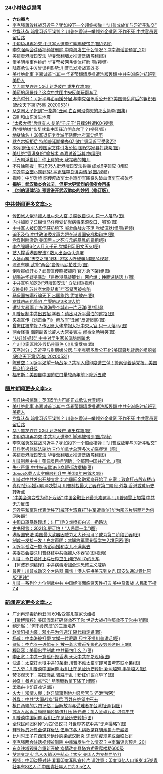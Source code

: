 <div class="catlist">
<h3>24小时热点禁闻</h3>
<ul>
<li><b><a href="64photo" target="_blank">六四图片</a></b></li>
<li><a href="https://github.com/fqnews/bnews/blob/master/topimagenews/20200531/1337393.md">李克强勇敢挑战习近平？犹如投下一个超级核弹！“川普或放弃与习近平私交”</a></li>
<li><a href="https://github.com/fqnews/bnews/blob/master/topimagenews/20200531/1337471.md">党媒认怂 暗批习近平误判？ 川普在香港一举领外企撤资 不作不死 中共官员要留后路</a></li>
<li><a href="https://github.com/fqnews/bnews/blob/master/topimagenews/20200531/1337457.md">中印边境再冲突 中共军人遭拳打脚踢被带走(图/视频)</a></li>
<li><a href="https://github.com/fqnews/bnews/blob/master/comments/20200601/1337588.md">李克强两会讲话视频被删除 中南海发生什么情况？中南海谣言预言_201</a></li>
<li><a href="https://github.com/fqnews/bnews/blob/master/topimagenews/20200531/1337292.md">美谴责港版国安法 华春莹翻墙发推遭洗版骂翻(图)</a></li>
<li><a href="https://github.com/fqnews/bnews/blob/master/cbnews/20200531/1337347.md">借美明州事件挑衅 华春莹被网民集体打脸(图/视频)</a></li>
<li><a href="https://github.com/fqnews/bnews/blob/master/cbnews/20200531/1337420.md">陆媒承认中方曾误判形势:川普已发冷战宣战书</a></li>
<li><a href="https://github.com/fqnews/bnews/blob/master/topimagenews/20200531/1337513.md">美杜绝此事 李嘉诚首当其冲 华春莹翻墙发推遭洗版轰翻 中共突派临时航班到美捞人</a></li>
<li><a href="https://github.com/fqnews/bnews/blob/master/topimagenews/20200531/1337458.md">华为噩梦连连 5G计划或破产 求生存难(图)</a></li>
<li><a href="https://github.com/fqnews/bnews/blob/master/comments/20200531/1337425.md">美丽的风景线？这次中共团中央反美玩翻车了</a></li>
<li><a href="https://github.com/fqnews/bnews/blob/master/cbnews/20200601/1337593.md">天亮时分：习近平与彭丽媛分居,与李克强矛盾公开化?美国骚乱背后的组织者(政论天下第175集 20200531) </a></li>
<li><a href="https://github.com/fqnews/bnews/blob/master/yule/20200601/1337530.md">从京圈太子妃到“一指禅”丑闻 白百何没你想的那么简单(图集)</a></li>
<li><a href="https://github.com/fqnews/bnews/blob/master/cbnews/20200531/1337374.md">四川和山东发生地震</a></li>
<li><a href="https://github.com/fqnews/bnews/blob/master/cbnews/20200531/1337422.md">“太极大师”后继有人 徒弟“千斤王”只撑9秒遭KO(视频)</a></li>
<li><a href="https://github.com/fqnews/bnews/blob/master/cbnews/20200531/1337492.md">靠“摆地摊”恢复就业中国经济彻底完了？(视频/图)</a></li>
<li><a href="https://github.com/fqnews/bnews/blob/master/cbnews/20200531/1337381.md">地狱除名！38军退伍老兵游历阴曹地府真实经历</a></li>
<li><a href="https://github.com/fqnews/bnews/blob/master/worldnews/usa/20200531/1337372.md">默克尔婉拒后 特朗普延期举办G7 欲广邀习近平受邀否?</a></li>
<li><a href="https://github.com/fqnews/bnews/blob/master/cbnews/20200531/1337466.md">38军退伍军人传国家文件引发恐慌 国保抄家暴打绑架(图)</a></li>
<li><a href="https://github.com/fqnews/bnews/blob/master/cnnews/20200531/1337306.md">美杜绝“香港身份”偷技术 李嘉诚首当其冲(组图)</a></li>
<li><a href="https://github.com/fqnews/bnews/blob/master/ssgc/20200601/1337578.md">〖兲朝浮世绘〗你上你的天 我摆我的摊儿</a></li>
<li><a href="https://github.com/fqnews/bnews/blob/master/yule/20200601/1337562.md">不只徐熙媛！率2605人挺港版国安法挨轰 成龙6字回应 (组图)</a></li>
<li><a href="https://github.com/fqnews/bnews/blob/master/cbnews/20200531/1337293.md">习近平全面小康梦碎! 李克强罕见讲实情(组图/视频)</a></li>
<li><a href="https://github.com/fqnews/bnews/blob/master/baitai/20200531/1337396.md">视频：中印对峙 网传解放军士兵遭印军围殴头破血流军车被破坏</a></li>
<li><b><a href="https://github.com/fqnews/bnews/blob/master/comments/20200211/1275071.md" target="_blank">揭秘：武汉肺炎会过去，但更大更猛烈的瘟疫会再来</a></b></li>
<li><b><a href="https://github.com/fqnews/bnews/blob/master/comments/20200207/1272816.md" target="_blank">《刘伯温碑记》预言避开武汉肺炎的妙招（修订版）</a></b></li>
</ul>
</div>

<div class="catlist">
<h3><a href="https://github.com/fqnews/bnews/blob/master/cbnews/" target="_blank">中共禁闻</a><span><a href="https://github.com/fqnews/bnews/blob/master/cbnews/" target="_blank" rel="nofollow">更多文章>></a></span></h3>
<ul>
<li><a href="https://github.com/fqnews/bnews/blob/master/cbnews/20200601/1337715.md" target="_blank">传团派大佬举报大批中央大官 贪腐数目惊人 只一人落马(图)</a></li>
<li><a href="https://github.com/fqnews/bnews/blob/master/cbnews/20200601/1337705.md" target="_blank">内斗加剧？江绵恒马仔频受访就病毒来源改口、喊冤(图)</a></li>
<li><a href="https://github.com/fqnews/bnews/blob/master/cbnews/20200601/1337694.md" target="_blank">中共军人被印军俘获扔胯下 喊救命战友不理 党媒沉默(组图/视频)</a></li>
<li><a href="https://github.com/fqnews/bnews/blob/master/cbnews/20200601/1337693.md" target="_blank">迫不及待!中共政法委发声为将在港设国安机构辩护(图)</a></li>
<li><a href="https://github.com/fqnews/bnews/blob/master/cbnews/20200601/1337692.md" target="_blank">党媒别瞎激动 美国黑人之死与示威暴乱的真相(图)</a></li>
<li><a href="https://github.com/fqnews/bnews/blob/master/cbnews/20200601/1337687.md" target="_blank">李克强曝6亿人月入千元 党媒刊习旧文灭火(图)</a></li>
<li><a href="https://github.com/fqnews/bnews/blob/master/cbnews/20200601/1337678.md" target="_blank">艺人撑香港国安法? 数人出面否认连署</a></li>
<li><a href="https://github.com/fqnews/bnews/blob/master/cbnews/20200601/1337672.md" target="_blank">大陆山寨“天空之镜”获利 游客大呼被骗(组图/4视频)</a></li>
<li><a href="https://github.com/fqnews/bnews/blob/master/cbnews/20200601/1337662.md" target="_blank">津津有味 武警“两会”宣传马屁拍过头(图)</a></li>
<li><a href="https://github.com/fqnews/bnews/blob/master/cbnews/20200601/1337661.md" target="_blank">倒看报纸开心？武警宣传照被抓包 官方急下架(组图)</a></li>
<li><a href="https://github.com/fqnews/bnews/blob/master/cbnews/20200601/1337643.md" target="_blank">胡锡进怀疑美暴动「是香港暴徒策划」网呛爆：睁眼说瞎话！(图)</a></li>
<li><a href="https://github.com/fqnews/bnews/blob/master/cbnews/20200601/1337642.md" target="_blank">中共宣称加速对“港版国安法” 立法(图/视频)</a></li>
<li><a href="https://github.com/fqnews/bnews/blob/master/cbnews/20200601/1337641.md" target="_blank">610操控 苏州老太刚结束1年冤狱再被构陷</a></li>
<li><a href="https://github.com/fqnews/bnews/blob/master/cbnews/20200601/1337640.md" target="_blank">马保国被曝行骗天下 出国跑路 武馆破产(图)</a></li>
<li><a href="https://github.com/fqnews/bnews/blob/master/cbnews/20200601/1337639.md" target="_blank">京城路面也塌陷 广渠路现3米深大坑</a></li>
<li><a href="https://github.com/fqnews/bnews/blob/master/cbnews/20200601/1337628.md" target="_blank">遭特大暴雨 广东珠海整个城市一片汪洋(图/视频)</a></li>
<li><a href="https://github.com/fqnews/bnews/blob/master/cbnews/20200601/1337624.md" target="_blank">川普反制中共出五招 学者：请出习近平最怕的这招(图)</a></li>
<li><a href="https://github.com/fqnews/bnews/blob/master/cbnews/20200601/1337623.md" target="_blank">央视宣传《炮击金门》 解放军“丑闻”反遭起底(图)</a></li>
<li><a href="https://github.com/fqnews/bnews/blob/master/cbnews/20200601/1337621.md" target="_blank">曾庆红被举报？传团派大佬举报大批中央大官 只一人落马(图)</a></li>
<li><a href="https://github.com/fqnews/bnews/blob/master/cbnews/20200601/1337620.md" target="_blank">两会怪事 海南副省长辞人大常委表决 闹得全场哄笑(图)</a></li>
<li><a href="https://github.com/fqnews/bnews/blob/master/cbnews/20200601/1337608.md" target="_blank">“从娃娃抓起” 中共对学生家长洗脑新骗术</a></li>
<li><a href="https://github.com/fqnews/bnews/blob/master/cbnews/20200601/1337607.md" target="_blank">广州10家医院涉假奶粉事件 60儿童受害(图)</a></li>
<li><a href="https://github.com/fqnews/bnews/blob/master/cbnews/20200601/1337593.md" target="_blank">天亮时分：习近平与彭丽媛分居,与李克强矛盾公开化?美国骚乱背后的组织者(政论天下第175集 20200531)</a></li>
<li><a href="https://github.com/fqnews/bnews/blob/master/cbnews/20200601/1337589.md" target="_blank">陈破空：习近平渴望一场战争？共军入侵印度遭生俘！警察倒着读党报。美国民众抗议升级</a></li>
<li><a href="https://github.com/fqnews/bnews/blob/master/cbnews/20200601/1337540.md" target="_blank">福布斯：美国自中国的进口量较两年前下降近五成</a></li>

</ul>
</div>
<div class="catlist">
<h3><a href="https://github.com/fqnews/bnews/blob/master/topimagenews/" target="_blank">图片新闻</a><span><a href="https://github.com/fqnews/bnews/blob/master/topimagenews/" target="_blank" rel="nofollow">更多文章>></a></span></h3>
<ul>
<li><a href="https://github.com/fqnews/bnews/blob/master/topimagenews/20200601/1337606.md" target="_blank">周日快报惊曝：英国5年内可能正式承认台湾(图)</a></li>
<li><a href="https://github.com/fqnews/bnews/blob/master/topimagenews/20200531/1337513.md" target="_blank">美杜绝此事 李嘉诚首当其冲 华春莹翻墙发推遭洗版轰翻 中共突派临时航班到美捞人</a></li>
<li><a href="https://github.com/fqnews/bnews/blob/master/topimagenews/20200531/1337471.md" target="_blank">党媒认怂 暗批习近平误判？ 川普在香港一举领外企撤资 不作不死 中共官员要留后路</a></li>
<li><a href="https://github.com/fqnews/bnews/blob/master/topimagenews/20200531/1337458.md" target="_blank">华为噩梦连连 5G计划或破产 求生存难(图)</a></li>
<li><a href="https://github.com/fqnews/bnews/blob/master/topimagenews/20200531/1337457.md" target="_blank">中印边境再冲突 中共军人遭拳打脚踢被带走(图/视频)</a></li>
<li><a href="https://github.com/fqnews/bnews/blob/master/topimagenews/20200531/1337393.md" target="_blank">李克强勇敢挑战习近平？犹如投下一个超级核弹！“川普或放弃与习近平私交”</a></li>
<li><a href="https://github.com/fqnews/bnews/blob/master/comments/20200531/1337359.md" target="_blank">日料老板修炼法轮功 三位加拿大总理多次光临餐馆（图）</a></li>
<li><a href="https://github.com/fqnews/bnews/blob/master/topimagenews/20200531/1337292.md" target="_blank">美谴责港版国安法 华春莹翻墙发推遭洗版骂翻(图)</a></li>
<li><a href="https://github.com/fqnews/bnews/blob/master/topimagenews/20200531/1337255.md" target="_blank">川普制裁中共！蓬佩奥目标明确：全都因中国共产党&#8230;(图)</a></li>
<li><a href="https://github.com/fqnews/bnews/blob/master/topimagenews/20200531/1337218.md" target="_blank">失业严重 中共被迫默许小商贩街边摆摊(图)</a></li>
<li><a href="https://github.com/fqnews/bnews/blob/master/topimagenews/20200531/1337132.md" target="_blank">SpaceX载人太空船顺利升空 美国9年来首次(图)</a></li>
<li><a href="https://github.com/fqnews/bnews/blob/master/topimagenews/20200530/1337051.md" target="_blank">川普对中共发出开战宣言 北京国际金融紧缩开始了 专家：致命打击股市楼市</a></li>
<li><a href="https://github.com/fqnews/bnews/blob/master/topimagenews/20200530/1337026.md" target="_blank">真假?彭丽媛习明泽决裂习 川普制裁最大武器在第二阶段 外媒:香港或成历史转折点</a></li>
<li><a href="https://github.com/fqnews/bnews/blob/master/topimagenews/20200530/1337000.md" target="_blank">“中美会演变成为你死我活” 中国金融业还最头疼这事！川普如雪上加霜 中共无力反击</a></li>
<li><a href="https://github.com/fqnews/bnews/blob/master/topimagenews/20200530/1336999.md" target="_blank">习近平和军队代表泄秘了!威吓台湾真打?共军遭重创?华为囤芯片够两年为何网笑翻?</a></li>
<li><a href="https://github.com/fqnews/bnews/blob/master/topimagenews/20200530/1336948.md" target="_blank">中国口罩暴跌现场：出厂1毛3 熔喷布白送、扔路边</a></li>
<li><a href="https://github.com/fqnews/bnews/blob/master/topimagenews/20200530/1336912.md" target="_blank">古书预言：2021年更可怕！“人民留一半”(图)</a></li>
<li><a href="https://github.com/fqnews/bnews/blob/master/topimagenews/20200530/1336860.md" target="_blank">港版国安法 美国最大武器因威力太大还没用？或为第二阶段武器(图)</a></li>
<li><a href="https://github.com/fqnews/bnews/blob/master/topimagenews/20200530/1336772.md" target="_blank">制裁一发接一发！白宫声明：禁解放军背景留学生入境窃密(图)</a></li>
<li><a href="https://github.com/fqnews/bnews/blob/master/topimagenews/20200530/1336686.md" target="_blank">习近平孤注一掷 传彭丽媛和女儿不满离去</a></li>
<li><a href="https://github.com/fqnews/bnews/blob/master/topimagenews/20200530/1336685.md" target="_blank">美委员会要求川普终结中共强摘人体器官(图/视频)</a></li>
<li><a href="https://github.com/fqnews/bnews/blob/master/topimagenews/20200530/1336680.md" target="_blank">川普：今日起终止与世界卫生组织WHO的关系</a></li>
<li><a href="https://github.com/fqnews/bnews/blob/master/topimagenews/20200529/1336547.md" target="_blank">【阿波罗网编译】中共病毒增加全球恐怖主义威胁</a></li>
<li><a href="https://github.com/fqnews/bnews/blob/master/topimagenews/20200529/1336516.md" target="_blank">最厉！川普或动这个大杀器 震惊！港人狂换美元到兑光 国安法通过竟比原版“更辣”</a></li>
<li><a href="https://github.com/fqnews/bnews/blob/master/topimagenews/20200529/1336492.md" target="_blank">川普一系列全方位制裁中共 中国经济面临毁灭性打击 美中货币战 人民币下探7.4</a></li>

</ul>
</div>
<div class="catlist">
<h3><a href="https://github.com/fqnews/bnews/blob/master/comments/" target="_blank">新闻评论</a><span><a href="https://github.com/fqnews/bnews/blob/master/comments/" target="_blank" rel="nofollow">更多文章>></a></span></h3>
<ul>
<li><a href="https://github.com/fqnews/bnews/blob/master/comments/20200601/1337702.md" target="_blank">广州再现毒奶粉丑闻  60名受害儿童家长维权</a></li>
<li><a href="https://github.com/fqnews/bnews/blob/master/comments/20200601/1337684.md" target="_blank">【微博精粹】美国混混打砸烧救不了你 世界大战打响都救不了你共(组图)</a></li>
<li><a href="https://github.com/fqnews/bnews/blob/master/comments/20200601/1337683.md" target="_blank">龅牙赵：“何不食肉糜”的三重境界</a></li>
<li><a href="https://github.com/fqnews/bnews/blob/master/comments/20200601/1337679.md" target="_blank">赵紫阳揭内幕：邓小平为何选江 隔代指定胡(图)</a></li>
<li><a href="https://github.com/fqnews/bnews/blob/master/comments/20200601/1337666.md" target="_blank">杨威：中南海被打懵 党媒一片寂静 只字不提川普讲话(图)</a></li>
<li><a href="https://github.com/fqnews/bnews/blob/master/comments/20200601/1337656.md" target="_blank">鉴恒：李克强一语惊天下 被一尊大撒币多国也没穷到这份上(图)</a></li>
<li><a href="https://github.com/fqnews/bnews/blob/master/comments/20200601/1337655.md" target="_blank">程晓容：美国出手制裁 中共最怕什么？(图)</a></li>
<li><a href="https://github.com/fqnews/bnews/blob/master/comments/20200601/1337654.md" target="_blank">李正宽：中共一意孤行毁香港 天灭中共在兑现(组图)</a></li>
<li><a href="https://github.com/fqnews/bnews/blob/master/comments/20200601/1337653.md" target="_blank">沈舟：太空技术甩中共10条街 川普不动太空军即可击垮苏联小弟(图)</a></li>
<li><a href="https://github.com/fqnews/bnews/blob/master/comments/20200601/1337652.md" target="_blank">二大爷：川普谈中国问题 我们正在见证历史转折 新闻越短 事情越大(图)</a></li>
<li><a href="https://github.com/fqnews/bnews/blob/master/comments/20200601/1337651.md" target="_blank">焚书观天下：美国骚乱 骚胜于乱！粉红们高兴早了(图)</a></li>
<li><a href="https://github.com/fqnews/bnews/blob/master/comments/20200601/1337638.md" target="_blank">神奇！餐点加点“它” 胆固醇数值下降了(组图)</a></li>
<li><a href="https://github.com/fqnews/bnews/blob/master/comments/20200601/1337615.md" target="_blank">孟晚舟小姐落难记(图)</a></li>
<li><a href="https://github.com/fqnews/bnews/blob/master/comments/20200601/1337614.md" target="_blank">火大！知情人爆：赵乐际窜到地方怒斥官员 还泄“秘密”</a></li>
<li><a href="https://github.com/fqnews/bnews/blob/master/comments/20200601/1337613.md" target="_blank">外媒：中共“大国战疫”背后 百姓在绝望中死去</a></li>
<li><a href="https://github.com/fqnews/bnews/blob/master/comments/20200601/1337611.md" target="_blank">枪口两端的六四记忆：当解放军与受难者在台湾相遇(组图)</a></li>
<li><a href="https://github.com/fqnews/bnews/blob/master/comments/20200601/1337604.md" target="_blank">武汉人起诉当局隐瞒疫情遭打压  陈光诚：加入全球诉讼 讨伐中共</a></li>
<li><a href="https://github.com/fqnews/bnews/blob/master/comments/20200601/1337597.md" target="_blank">川普谈中国问题 我们正在见证历史转折(图)</a></li>
<li><a href="https://github.com/fqnews/bnews/blob/master/comments/20200601/1337596.md" target="_blank">全球民间团体悼“六四”倡议书 吁世界齐抗中共“无声侵略”(图)</a></li>
<li><a href="https://github.com/fqnews/bnews/blob/master/comments/20200601/1337595.md" target="_blank">拜登称反对现金保释做法 但手下多人捐款保释明州暴力示威者</a></li>
<li><a href="https://github.com/fqnews/bnews/blob/master/comments/20200601/1337594.md" target="_blank">比利时王子在西班牙确诊感染武汉肺炎 违反防疫规定或面临处罚</a></li>
<li><a href="https://github.com/fqnews/bnews/blob/master/comments/20200601/1337588.md" target="_blank">李克强两会讲话视频被删除 中南海发生什么情况？中南海谣言预言_201</a></li>
<li><a href="https://github.com/fqnews/bnews/blob/master/comments/20200601/1337584.md" target="_blank">东京铁塔观景台重新开放 疫情改变登塔方式需爬楼梯600级</a></li>
<li><a href="https://github.com/fqnews/bnews/blob/master/comments/20200601/1337577.md" target="_blank">梦想变现实 私人火箭送宇航员上太空 美国人为梦想而努力</a></li>
<li><a href="https://github.com/fqnews/bnews/blob/master/comments/20200601/1337569.md" target="_blank">视频：中印边境对峙 看看印度军队宣传片 请注意：印度13亿人口18岁 35岁青壮年有8亿人 而中国青壮年人口为3.5亿人</a></li>

</ul>
</div>